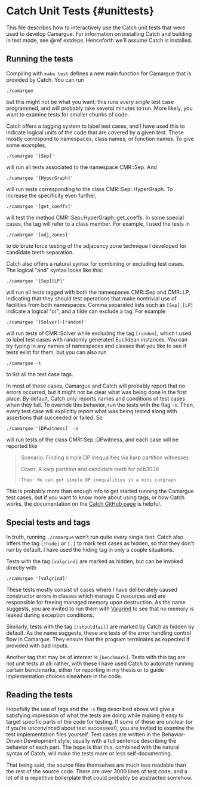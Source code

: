 Catch Unit Tests	{#unittests}
=================

This file describes how to interactively use the Catch unit tests that were
used to develop Camargue. For information on installing Catch and
building in test mode, see @ref extdeps. Henceforth we'll assume Catch
is installed.

Running the tests
------------------

Compiling with `make test` defines a new main function for Camargue
that is provided by Catch. You can run

    ./camargue

but this might not be what you want: this runs *every single* test
case programmed, and will probably take several minutes to run. More
likely, you want to examine tests for smaller chunks of code.

Catch offers a tagging system to label test
cases, and I have used this to indicate logical units of the code that
are covered by a given test. These mostly correspond to namespaces,
class names, or function names. To give some examples,

    ./camargue '[Sep]'

will run all tests associated to the namespace CMR::Sep. And

    ./camargue '[HyperGraph]'

will run tests corresponding to the class CMR::Sep::HyperGraph. To
increase the specificity even further,

    ./camargue '[get_coeffs]'

will test the method CMR::Sep::HyperGraph::get_coeffs. In some special
cases, the tag will refer to a class member. For example, I used the
tests in

    ./camargue '[adj_zones]'

to do brute force testing of the adjacency zone technique I developed
for candidate teeth separation.

Catch also offers a natural syntax for combining or excluding test
cases. The logical "and" syntax looks like this:

    ./camargue '[Sep][LP]'

will run all tests tagged with both the namespaces CMR::Sep and
CMR::LP, indicating that they should test operations that make
nontrivial use of facilities from both namespaces. Comma separated
lists such as `[Sep],[LP]` indicate a logical "or", and a tilde can
exclude a tag. For example

    ./camargue '[Solver]~[random]'

will run tests of CMR::Solver while excluding the tag `[random]`,
which I used to label test cases with randomly generated Euclidean
instances. You can try typing in any names of namespaces and classes
that you like to see if tests exist for them, but you can also run

    ./camargue -t

to list all the test case tags. 

In most of these cases, Camargue and Catch will probably report that
no errors occurred, but it might not be clear what was being done in
the first place. By default, Catch only reports names and conditions
of test cases when they fail. To override this behavior, run the tests
with the flag `-s`. Then, every test case will explicitly report what
was being tested along with assertions that succeeded or failed. So

    ./camargue '[DPwitness]' -s

will run tests of the class CMR::Sep::DPwitness, and each case will be
reported like

> Scenario: Finding simple DP inequalities via karp partition witnesses
>
>    Given: A karp partition and candidate teeth for pcb3038
>
>     Then: We can get simple DP inequalities in a mini cutgraph


This is probably more than enough info to get started running the
Camargue test cases, but if you want to know more about using tags, or
how Catch works, the documentation on the [Catch GitHub
page](https://github.com/philsquared/Catch) is helpful.

Special tests and tags
-----------------------

In truth, running `./camargue` won't run quite every single test:
Catch also offers the tag `[!hide]` or `[.]` to mark test cases as hidden, so
that they don't run by default. I have used the hiding tag in only a
couple situations.

Tests with the tag `[valgrind]` are marked as hidden, but can be
invoked directly with

    ./camargue '[valgrind]'

These tests mostly consist of cases where I have deliberately caused
constructor errors in classes which manage C resources and are
responsible for freeing managed memory upon destruction. As the name
suggests, you are invited to run them with
[Valgrind](http://valgrind.org/) to see that no memory is leaked
during exception conditions.

Similarly, tests with the tag `[!shouldfail]` are marked by Catch as
hidden by default. As the name suggests, these are tests of the error
handling control flow in Camargue. They ensure that the program
terminates as expected if provided with bad inputs.

Another tag that may be of interest is `[benchmark]`. Tests with this
tag are not unit tests at all: rather, with these I have used Catch to
automate running certain benchmarks, either for reporting in my thesis
or to guide implementation choices elsewhere in the code. 


Reading the tests
-------------------------

Hopefully the use of tags and the `-s` flag described above will give
a satisfying impression of what the tests are doing while making it
easy to target specific parts of the code for testing. If some of
these are unclear (or if you're unconvinced about test successes!),
you are invited to examine the test implementation files
yourself. Test cases are written in the Behavior-Driven Development
style, usually with a full sentence describing the behavior of each
part. The hope is that this, combined with the natural syntax of
Catch, will make the tests more or less self-documenting.

That being said, the source files themselves are much less readable
than the rest of the source code. There are over 3000 lines of test
code, and a lot of it is repetitive boilerplate that could probably be
abstracted somehow. 